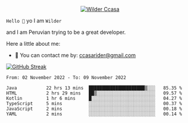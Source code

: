 <p align="center">
  <a href="https://github.com/Call4han"><img src="https://images2.alphacoders.com/505/505544.jpg" alt="Wilder Ccasa" /></a>
</p>


`Hello 👋`
yo I am `Wilder`

and I am Peruvian trying to be a great developer.






Here a little about me:
- 📝 You can contact me by: ccasarider@gmail.com


[![GitHub Streak](http://github-readme-streak-stats.herokuapp.com?user=Callahan&theme=dark&date_format=j%2Fn%5B%2FY%5D&background=201E1E&border=867815&stroke=E0E0E0&ring=268586&fire=DD401D&currStreakNum=ADDD8E&sideNums=76CBD5AA&currStreakLabel=6DBADD&sideLabels=6DBADD&dates=D0D0D0)](https://git.io/streak-stats)
<!--START_SECTION:waka-->

```text
From: 02 November 2022 - To: 09 November 2022

Java           22 hrs 13 mins  █████████████████████▒░░░   85.35 %
HTML           2 hrs 29 mins   ██▒░░░░░░░░░░░░░░░░░░░░░░   09.57 %
Kotlin         1 hr 6 mins     █░░░░░░░░░░░░░░░░░░░░░░░░   04.27 %
TypeScript     5 mins          ░░░░░░░░░░░░░░░░░░░░░░░░░   00.37 %
JavaScript     2 mins          ░░░░░░░░░░░░░░░░░░░░░░░░░   00.18 %
YAML           2 mins          ░░░░░░░░░░░░░░░░░░░░░░░░░   00.14 %
```

<!--END_SECTION:waka-->








